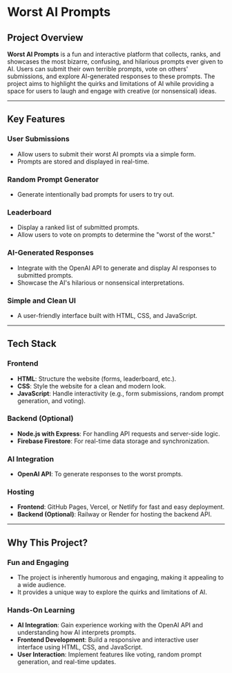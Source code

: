 # Worst AI Prompts

## Project Overview

**Worst AI Prompts** is a fun and interactive platform that collects, ranks, and showcases the most bizarre, confusing, and hilarious prompts ever given to AI. Users can submit their own terrible prompts, vote on others' submissions, and explore AI-generated responses to these prompts. The project aims to highlight the quirks and limitations of AI while providing a space for users to laugh and engage with creative (or nonsensical) ideas.

---

## Key Features

### User Submissions
- Allow users to submit their worst AI prompts via a simple form.
- Prompts are stored and displayed in real-time.

### Random Prompt Generator
- Generate intentionally bad prompts for users to try out.

### Leaderboard
- Display a ranked list of submitted prompts.
- Allow users to vote on prompts to determine the "worst of the worst."

### AI-Generated Responses
- Integrate with the OpenAI API to generate and display AI responses to submitted prompts.
- Showcase the AI's hilarious or nonsensical interpretations.

### Simple and Clean UI
- A user-friendly interface built with HTML, CSS, and JavaScript.

---
## Tech Stack

### Frontend
- **HTML**: Structure the website (forms, leaderboard, etc.).
- **CSS**: Style the website for a clean and modern look.
- **JavaScript**: Handle interactivity (e.g., form submissions, random prompt generation, and voting).

### Backend (Optional)
- **Node.js with Express**: For handling API requests and server-side logic.
- **Firebase Firestore**: For real-time data storage and synchronization.

### AI Integration
- **OpenAI API**: To generate responses to the worst prompts.

### Hosting
- **Frontend**: GitHub Pages, Vercel, or Netlify for fast and easy deployment.
- **Backend (Optional)**: Railway or Render for hosting the backend API.



---

## Why This Project?

### Fun and Engaging
- The project is inherently humorous and engaging, making it appealing to a wide audience.
- It provides a unique way to explore the quirks and limitations of AI.

### Hands-On Learning
- **AI Integration**: Gain experience working with the OpenAI API and understanding how AI interprets prompts.
- **Frontend Development**: Build a responsive and interactive user interface using HTML, CSS, and JavaScript.
- **User Interaction**: Implement features like voting, random prompt generation, and real-time updates.

